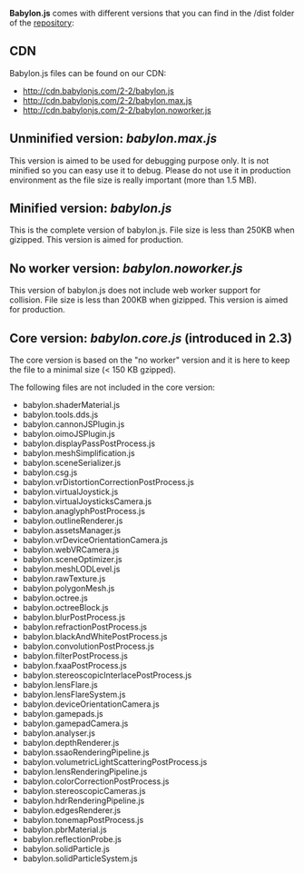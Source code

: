 **Babylon.js** comes with different versions that you can find in the /dist folder of the [repository](https://github.com/BabylonJS/Babylon.js/tree/master/dist):

## CDN

Babylon.js files can be found on our CDN:

* http://cdn.babylonjs.com/2-2/babylon.js 
* http://cdn.babylonjs.com/2-2/babylon.max.js 
* http://cdn.babylonjs.com/2-2/babylon.noworker.js 


## Unminified version: *babylon.max.js*

This version is aimed to be used for debugging purpose only. It is not minified so you can easy use it to debug. 
Please do not use it in production environment as the file size is really important (more than 1.5 MB).

## Minified version: *babylon.js*

This is the complete version of babylon.js. File size is less than 250KB when gizipped. This version is aimed for production.

## No worker version: *babylon.noworker.js*

This version of babylon.js does not include web worker support for collision. File size is less than 200KB when gizipped. This version is aimed for production.

## Core version: *babylon.core.js* (introduced in 2.3)

The core version is based on the "no worker" version and it is here to keep the file to a minimal size (< 150 KB gzipped).

The following files are not included in the core version:

* babylon.shaderMaterial.js
* babylon.tools.dds.js
* babylon.cannonJSPlugin.js
* babylon.oimoJSPlugin.js
* babylon.displayPassPostProcess.js
* babylon.meshSimplification.js
* babylon.sceneSerializer.js
* babylon.csg.js
* babylon.vrDistortionCorrectionPostProcess.js
* babylon.virtualJoystick.js
* babylon.virtualJoysticksCamera.js
* babylon.anaglyphPostProcess.js
* babylon.outlineRenderer.js
* babylon.assetsManager.js
* babylon.vrDeviceOrientationCamera.js
* babylon.webVRCamera.js
* babylon.sceneOptimizer.js
* babylon.meshLODLevel.js
* babylon.rawTexture.js
* babylon.polygonMesh.js
* babylon.octree.js
* babylon.octreeBlock.js
* babylon.blurPostProcess.js
* babylon.refractionPostProcess.js
* babylon.blackAndWhitePostProcess.js
* babylon.convolutionPostProcess.js
* babylon.filterPostProcess.js
* babylon.fxaaPostProcess.js
* babylon.stereoscopicInterlacePostProcess.js
* babylon.lensFlare.js
* babylon.lensFlareSystem.js
* babylon.deviceOrientationCamera.js
* babylon.gamepads.js
* babylon.gamepadCamera.js
* babylon.analyser.js
* babylon.depthRenderer.js
* babylon.ssaoRenderingPipeline.js
* babylon.volumetricLightScatteringPostProcess.js
* babylon.lensRenderingPipeline.js
* babylon.colorCorrectionPostProcess.js
* babylon.stereoscopicCameras.js
* babylon.hdrRenderingPipeline.js
* babylon.edgesRenderer.js
* babylon.tonemapPostProcess.js
* babylon.pbrMaterial.js
* babylon.reflectionProbe.js
* babylon.solidParticle.js
* babylon.solidParticleSystem.js
